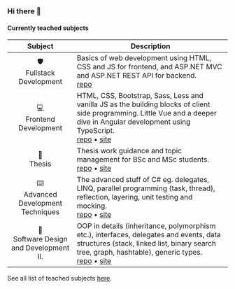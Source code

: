 ### Hi there 👋

#### Currently teached subjects
| Subject | Description |
| :--: | -- |
| 🛡️<br>Fullstack Development | Basics of web development using HTML, CSS and JS for frontend, and ASP.NET MVC and ASP.NET REST API for backend. <br> [repo](https://github.com/siposm/oktatas-fullstack)|
| 💻<br>Frontend Development | HTML, CSS, Bootstrap, Sass, Less and vanilla JS as the building blocks of client side programming. Little Vue and a deeper dive in Angular development using TypeScript. <br> [repo](https://github.com/siposm/oktatas-frontend-dev) • [site](https://nik.siposm.hu/kf) |
| 📕<br>Thesis | Thesis work guidance and topic management for BSc and MSc students. <br> [repo](https://github.com/siposm/oktatas-szakd-docs) • [site](https://nik.siposm.hu/szakd) |
| ⌨️<br>Advanced Development Techniques | The advanced stuff of C# eg. delegates, LINQ, parallel programming (task, thread), reflection, layering, unit testing and mocking. <br> [repo](https://github.com/siposm/oktatas-hft) • [site](https://nik.siposm.hu/hft-minfo) |
| 💾<br>Software Design and Development II. | OOP in details (inheritance, polymorphism etc.), interfaces, delegates and events, data structures (stack, linked list, binary search tree, graph, hashtable), generic types. <br> [repo](https://github.com/siposm/oktatas-sztf2) • [site](https://nik.siposm.hu/sztf2) |

See all list of teached subjects [here](https://nik.siposm.hu/courses).
